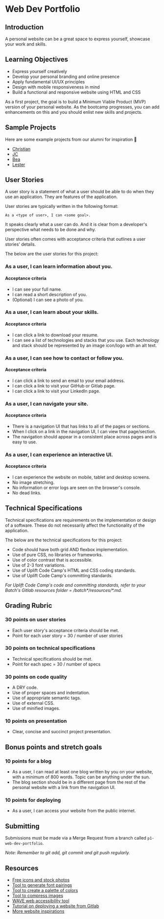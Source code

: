# Web Dev Portfolio

## Introduction

A personal website can be a great space to express yourself, showcase your work and skills.

## Learning Objectives

- Express yourself creatively
- Develop your personal branding and online presence
- Apply fundamental UI/UX principles
- Design with mobile responsiveness in mind
- Build a functional and responsive website using HTML and CSS

As a first project, the goal is to build a Minimum Viable Product (MVP) version of your personal website. As the bootcamp progresses, you can add enhancements on this and you should enlist new skills and projects.

## Sample Projects

Here are some example projects from our alumni for inspiration 💜

- [Christian](https://mark-christian-portfolio.herokuapp.com/)
- [JC](https://johncarlo-web-portfolio.herokuapp.com/)
- [Bea](https://beatriz-mariano-portfolio.herokuapp.com/)
- [Lester](https://lester-portfolio.herokuapp.com/)

## User Stories

A user story is a statement of what a user should be able to do when they use an application. They are features of the application.

User stories are typically written in the following format:

```
As a <type of user>, I can <some goal>.
```

It speaks clearly what a user can do. And it is clear from a developer's perspective what needs to be done and why.

User stories often comes with acceptance criteria that outlines a user stories' details.

The below are the user stories for this project:

### As a user, I can learn information about you.

#### Acceptance criteria

- I can see your full name.
- I can read a short description of you.
- (Optional) I can see a photo of you.

### As a user, I can learn about your skills.

#### Acceptance criteria

- I can click a link to download your resume.
- I can see a list of technologies and stacks that you use. Each technology and stack should be represented by an image icon/logo with an alt text.

### As a user, I can see how to contact or follow you.

#### Acceptance criteria

- I can click a link to send an email to your email address.
- I can click a link to visit your GitHub or Gitlab page.
- I can click a link to visit your LinkedIn page.

### As a user, I can navigate your site.

#### Acceptance criteria

- There is a navigation UI that has links to all of the pages or sections.
- When I click on a link in the navigation UI, I can view that page/section.
- The navigation should appear in a consistent place across pages and is easy to use.

### As a user, I can experience an interactive UI.

#### Acceptance criteria

- I can experience the website on mobile, tablet and desktop screens.
- No image stretching.
- No information or error logs are seen on the browser's console.
- No dead links.

## Technical Specifications

Technical specifications are requirements on the implementation or design of a software. These do not necessarily affect the functionality of the application.

The below are the technical specifications for this project:

- Code should have both grid AND flexbox implementation.
- Use of pure CSS, no libraries or frameworks.
- Use of color contrast that is accessible.
- Use of 2-3 font variations.
- Use of Uplift Code Camp's HTML and CSS coding standards.
- Use of Uplift Code Camp's committing standards.

_For Uplift Code Camp's code and committing standards, refer to your Batch's Gitlab resources folder = /batch*/resources/*.md._

## Grading Rubric

### 30 points on user stories

- Each user story's acceptance criteria should be met.
- Point for each user story = 30 / number of user stories

### 30 points on technical specifications

- Technical specifications should be met.
- Point for each spec = 30 / number of specs

### 30 points on code quality

- A DRY code.
- Use of proper spaces and indentation.
- Use of appropriate semantic tags.
- Use of external CSS.
- Use of minified images.

### 10 points on presentation

- Clear, concise and succinct project presentation.

## Bonus points and stretch goals

### 10 points for a blog

- As a user, I can read at least one blog written by you on your website, with a minimum of 800 words. Topic can be anything under the sun.
- The blog section should be in a different page from the rest of the personal website with a link from the navigation UI.

### 10 points for deploying

- As a user, I can access your website from the public internet.

## Submitting

Submissions must be made via a Merge Request from a branch called `p1-web-dev-portfolio`.

_Note: Remember to git add, git commit and git push regularly._

## Resources

- [Free icons and stock photos](https://thenounproject.com/)
- [Tool to generate font pairings](https://fontjoy.com/)
- [Tool to create a palette of colors](https://coolors.co/c6ebbe-a9dbb8-7ca5b8-38369a-020887)
- [Tool to compress images](https://tinypng.com/)
- [WAVE web accessibility tool](https://wave.webaim.org/extension/)
- [Tutorial on deploying a website from Gitlab](https://docs.gitlab.com/ee/user/project/pages/getting_started/pages_from_scratch.html)
- [More website inspirations](https://dribbble.com/search/portfolio-website)
